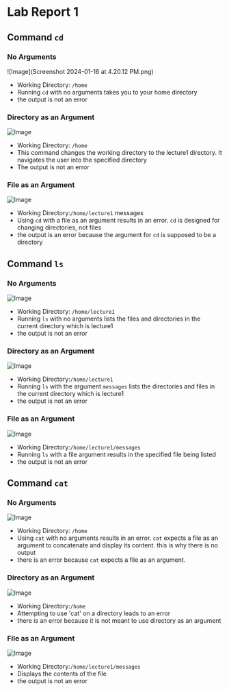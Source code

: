 # Lab Report 1
## Command `cd`
### No Arguments 
![Image](Screenshot 2024-01-16 at 4.20.12 PM.png)
* Working Directory: `/home`
* Running `cd` with no arguments takes you to your home directory
* the output is not an error
### Directory as an Argument
![Image](imageName.png)
* Working Directory: `/home`
* This command changes the working directory to the lecture1 directory. It navigates the user into the specified directory
* The output is not an error
### File as an Argument
![Image](imageName.png)
* Working Directory:`/home/lecture1` messages
* Using `cd` with a file as an argument results in an error. `cd` is designed for changing directories, not files
* the output is an error because the argument for `cd` is supposed to be a directory
## Command `ls`
### No Arguments
![Image](imageName.png)
* Working Directory: `/home/lecture1`
* Running `ls` with no arguments lists the files and directories in the current directory which is lecture1
* the output is not an error
### Directory as an Argument
![Image](imageName.png)
* Working Directory:`/home/lecture1`
* Running `ls` with the argument `messages` lists the directories and files in the current directory which is lecture1
* the output is not an error
### File as an Argument
![Image](imageName.png)
* Working Directory:`/home/lecture1/messages`
* Running `ls` with a file argument results in the specified file being listed
* the output is not an error
## Command `cat`
### No Arguments
![Image](imageName.png)
* Working Directory: `/home`
* Using `cat` with no arguments results in an error. `cat` expects a file as an argument to concatenate and display its content. this is why there is no output
* there is an error because `cat` expects a file as an argument.
### Directory as an Argument
![Image](imageName.png)
* Working Directory:`/home`
* Attempting to use 'cat' on a directory leads to an error
* there is an error because it is not meant to use directory as an argument
### File as an Argument
![Image](imageName.png)
* Working Directory:`/home/lecture1/messages`
* Displays the contents of the file
* the output is not an error
